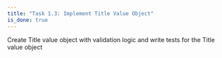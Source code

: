 ```yaml
---
title: "Task 1.3: Implement Title Value Object"
is_done: true
---
```


Create Title value object with validation logic and write tests for the Title value object
